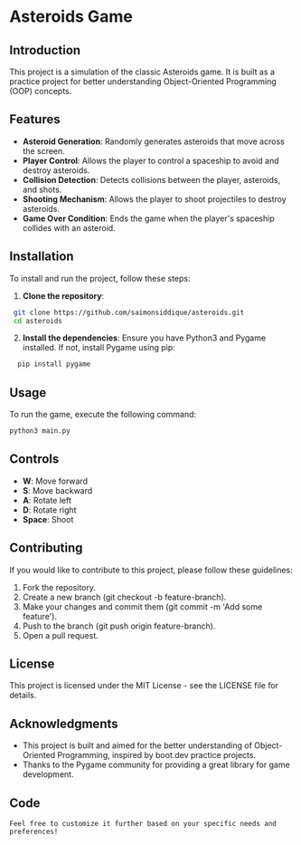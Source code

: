 # Asteroids Game

## Introduction
This project is a simulation of the classic Asteroids game. It is built as a practice project for better understanding Object-Oriented Programming (OOP) concepts.

## Features
- **Asteroid Generation**: Randomly generates asteroids that move across the screen.
- **Player Control**: Allows the player to control a spaceship to avoid and destroy asteroids.
- **Collision Detection**: Detects collisions between the player, asteroids, and shots.
- **Shooting Mechanism**: Allows the player to shoot projectiles to destroy asteroids.
- **Game Over Condition**: Ends the game when the player's spaceship collides with an asteroid.

## Installation
To install and run the project, follow these steps:
1. **Clone the repository**:
  ```sh
   git clone https://github.com/saimonsiddique/asteroids.git
   cd asteroids
  ```

2. **Install the dependencies**:
  Ensure you have Python3 and Pygame installed. If not, install Pygame using pip:
  ```sh
    pip install pygame
  ```
## Usage
  To run the game, execute the following command:
  ```sh
  python3 main.py
  ```
  
## Controls
  - **W**: Move forward
  - **S**: Move backward
  - **A**: Rotate left
  - **D**: Rotate right
  - **Space**: Shoot
## Contributing
  If you would like to contribute to this project, please follow these guidelines:

  1. Fork the repository.
  2. Create a new branch (git checkout -b feature-branch).
  3. Make your changes and commit them (git commit -m 'Add some feature').
  4. Push to the branch (git push origin feature-branch).
  5. Open a pull request.
## License
  This project is licensed under the MIT License - see the LICENSE file for details.

## Acknowledgments
 - This project is built and aimed for the better understanding of Object-Oriented Programming, inspired by boot.dev practice projects.
 - Thanks to the Pygame community for providing a great library for game development.
## Code
```Feel free to customize it further based on your specific needs and preferences!```